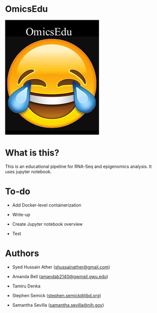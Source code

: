 # OmicsEdu

![lol](images/logo.png)

# What is this?

This is an educational pipeline for RNA-Seq and epigenomics analysis. It uses jupyter notebook.

# To-do

+ Add Docker-level containerization

+ Write-up 

+ Create Jupyter notebook overview

+ Test

# Authors

+ Syed Hussain Ather (shussainather@gmail.com)

+ Amanda Bell (amandab2140@gwmail.gwu.edu)

+ Tamiru Denka 

+ Stephen Semick (stephen.semick@libd.org)

+ Samantha Sevilla (samantha.sevilla@nih.gov)
